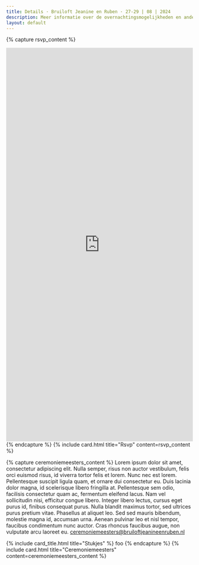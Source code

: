 ```yaml
---
title: Details · Bruiloft Jeanine en Ruben · 27-29 | 08 | 2024
description: Meer informatie over de overnachtingsmogelijkheden en andere details van de bruiloft.
layout: default
---
```


{% capture rsvp_content %}
<iframe src="https://docs.google.com/forms/d/e/1FAIpQLSdJciZEmOIIzU5rrdxyp8Yq3-vXqRBaqcUDbWnot4n35-qBfA/viewform?embedded=true" width="100%" height="1060" frameborder="0" marginheight="0" marginwidth="0">
Het formulier wordt geladen…</iframe>
{% endcapture %}
{% include card.html title="Rsvp" content=rsvp_content %}

{% capture ceremoniemeesters_content %}
Lorem ipsum dolor sit amet, consectetur adipiscing elit. Nulla semper, risus non auctor vestibulum, felis orci euismod
risus, id viverra tortor felis et lorem. Nunc nec est lorem. Pellentesque suscipit ligula quam, et ornare dui
consectetur eu. Duis lacinia dolor magna, id scelerisque libero fringilla at. Pellentesque sem odio, facilisis
consectetur quam ac, fermentum eleifend lacus. Nam vel sollicitudin nisi, efficitur congue libero. Integer libero
lectus, cursus eget purus id, finibus consequat purus. Nulla blandit maximus tortor, sed ultrices purus pretium vitae.
Phasellus at aliquet leo. Sed sed mauris bibendum, molestie magna id, accumsan urna. Aenean pulvinar leo et nisl tempor,
faucibus condimentum nunc auctor. Cras rhoncus faucibus augue, non vulputate arcu laoreet eu.
<a href="mailto:ceremoniemeesters@bruiloftjeanineenruben.nl">ceremoniemeesters@bruiloftjeanineenruben.nl</a>

{% include card_title.html title="Stukjes" %}
foo
{% endcapture %}
{% include card.html title="Ceremoniemeesters" content=ceremoniemeesters_content %}
